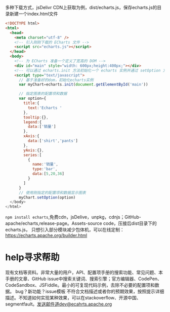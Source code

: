 多种下载方式，jsDelivr CDN上获取为例，dist/echarts.js，保存echarts.js的目录新建一个index.html文件

```html
<!DOCTYPE html>
<html>
  <head>
    <meta charset="utf-8" />
    <!-- 引入刚刚下载的 ECharts 文件 -->
    <script src="echarts.js"></script>
  </head>
  <body>
    <!-- 为 ECharts 准备一个定义了宽高的 DOM -->
    <div id="main" style="width: 600px;height:400px;"></div>
    <!-- 可以通过 echarts.init 方法初始化一个 echarts 实例并通过 setOption 方法生成一个简单的柱状图，下面是完整代码。 -->
    <script type="text/javascript">
      // 基于准备好的dom，初始化echarts实例
      var myChart=echarts.init(document.getElementById('main'))

      // 指定图表的配置项和数据
      var option={
        title:{
          text:'Echarts '
        },
        tooltip:{},
        legend:{
          data:['销量']
        },
        xAxis:{
          data:['shirt','pants']
        },
        yAxis:{},
        series:[
          {
            name:'销量',
            type:'bar',
            data:[5,20,36]
          }
        ]
      }
      // 使用刚指定的配置项和数据显示图表
      myChart.setOption(option)
  </body>
</html>
```

`npm install echarts`,免费cdn，jsDelive，unpkg，cdnjs；GitHub-apache/echarts,release-page。Assets-source code，压接后dist目录下的echarts.js，
只想引入部分模块减少包体机，可以在线定制：https://echarts.apache.org/builder.html

# help寻求帮助
现有文档等资料。非常大量的用户，API、配置项手册的搜索功能、常见问题、本手册的文章、GitHub issue中搜索关键词、搜索引擎；官方编辑器、CodePen、CodeSandbox、JSFiddle。最小的可复现代码示例，去除不必要的配置项和数据。
bug？新功能？issue模板 不符合文档描述或者你的预期效果，按照提示详细描述。不知道如何实现某种效果，可以在stackoverflow、开源中国、segmentfault。发送邮件道dev@ecahrts.apache.org
